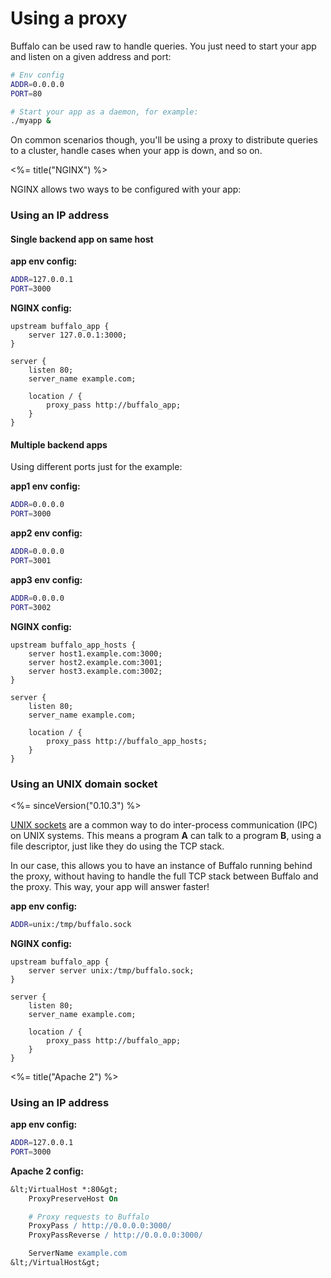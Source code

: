 # Using a proxy

Buffalo can be used raw to handle queries. You just need to start your app and listen on a given address and port:

```bash
# Env config
ADDR=0.0.0.0
PORT=80

# Start your app as a daemon, for example:
./myapp &
```

On common scenarios though, you'll be using a proxy to distribute queries to a cluster, handle cases when your app is down, and so on.

<%= title("NGINX") %>

NGINX allows two ways to be configured with your app:

### Using an IP address

#### Single backend app on same host

**app env config:**
```bash
ADDR=127.0.0.1
PORT=3000
```

**NGINX config:**
```nginx
upstream buffalo_app {
    server 127.0.0.1:3000;
}

server {
    listen 80;
    server_name example.com;

    location / {
        proxy_pass http://buffalo_app;
    }
}
```

#### Multiple backend apps

Using different ports just for the example:

**app1 env config:**
```bash
ADDR=0.0.0.0 
PORT=3000
```

**app2 env config:**
```bash
ADDR=0.0.0.0 
PORT=3001
```

**app3 env config:**
```bash
ADDR=0.0.0.0 
PORT=3002
```

**NGINX config:**
```nginx
upstream buffalo_app_hosts {
    server host1.example.com:3000;
    server host2.example.com:3001;
    server host3.example.com:3002;
}

server {
    listen 80;
    server_name example.com;

    location / {
        proxy_pass http://buffalo_app_hosts;
    }
}
```

### Using an UNIX domain socket

<%= sinceVersion("0.10.3") %>

[UNIX sockets](https://en.wikipedia.org/wiki/Unix_domain_socket) are a common way to do inter-process communication (IPC) on UNIX systems. This means a program **A** can talk to a program **B**, using a file descriptor, just like they do using the TCP stack.

In our case, this allows you to have an instance of Buffalo running behind the proxy, without having to handle the full TCP stack between Buffalo and the proxy. This way, your app will answer faster!

**app env config:**
```bash
ADDR=unix:/tmp/buffalo.sock
```

**NGINX config:**
```nginx
upstream buffalo_app {
    server server unix:/tmp/buffalo.sock;
}

server {
    listen 80;
    server_name example.com;

    location / {
        proxy_pass http://buffalo_app;
    }
}
```

<%= title("Apache 2") %>

### Using an IP address

**app env config:**
```bash
ADDR=127.0.0.1
PORT=3000
```

**Apache 2 config:**
```apache
&lt;VirtualHost *:80&gt;
    ProxyPreserveHost On

    # Proxy requests to Buffalo
    ProxyPass / http://0.0.0.0:3000/
    ProxyPassReverse / http://0.0.0.0:3000/

    ServerName example.com
&lt;/VirtualHost&gt;
```